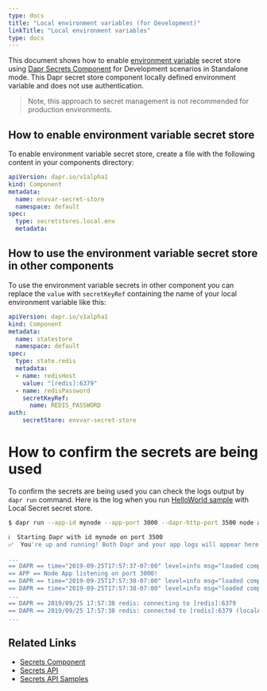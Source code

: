 ```yaml
---
type: docs
title: "Local environment variables (for Development)"
linkTitle: "Local environment variables"
type: docs
---
```


This document shows how to enable [environment variable](https://en.wikipedia.org/wiki/Environment_variable) secret store using [Dapr Secrets Component](../../concepts/secrets/README.md) for Development scenarios in Standalone mode. This Dapr secret store component locally defined environment variable and does not use authentication.

> Note, this approach to secret management is not recommended for production environments.

## How to enable environment variable secret store

To enable environment variable secret store, create a file with the following content in your components directory:

```yaml
apiVersion: dapr.io/v1alpha1
kind: Component
metadata:
  name: envvar-secret-store
  namespace: default
spec:
  type: secretstores.local.env
  metadata:
```

## How to use the environment variable secret store in other components

To use the environment variable secrets in other component you can replace the `value` with `secretKeyRef` containing the name of your local environment variable like this:

```yaml
apiVersion: dapr.io/v1alpha1
kind: Component
metadata:
  name: statestore
  namespace: default
spec:
  type: state.redis
  metadata:
  - name: redisHost
    value: "[redis]:6379"
  - name: redisPassword
    secretKeyRef:
      name: REDIS_PASSWORD
auth:
    secretStore: envvar-secret-store
```

# How to confirm the secrets are being used

To confirm the secrets are being used you can check the logs output by `dapr run` command. Here is the log when you run [HelloWorld sample](https://github.com/dapr/quickstarts/tree/master/hello-world) with Local Secret secret store.

```bash
$ dapr run --app-id mynode --app-port 3000 --dapr-http-port 3500 node app.js

ℹ️  Starting Dapr with id mynode on port 3500
✅  You're up and running! Both Dapr and your app logs will appear here.

...
== DAPR == time="2019-09-25T17:57:37-07:00" level=info msg="loaded component envvar-secret-store (secretstores.local.env)"
== APP == Node App listening on port 3000!
== DAPR == time="2019-09-25T17:57:38-07:00" level=info msg="loaded component statestore (state.redis)"
== DAPR == time="2019-09-25T17:57:38-07:00" level=info msg="loaded component messagebus (pubsub.redis)"
...
== DAPR == 2019/09/25 17:57:38 redis: connecting to [redis]:6379
== DAPR == 2019/09/25 17:57:38 redis: connected to [redis]:6379 (localAddr: x.x.x.x:62137, remAddr: x.x.x.x:6379)
...
```

## Related Links

- [Secrets Component](../../concepts/secrets/README.md)
- [Secrets API](../../reference/api/secrets_api.md)
- [Secrets API Samples](https://github.com/dapr/quickstarts/blob/master/secretstore/README.md)